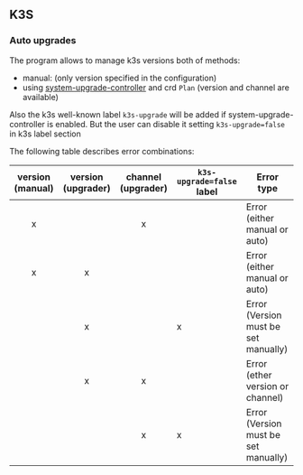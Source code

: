 ## K3S
### Auto upgrades

The program allows to manage k3s versions both of methods:
- manual: (only version specified in the configuration)
- using [system-upgrade-controller](https://github.com/rancher/system-upgrade-controller) and crd `Plan` (version and channel are available)

Also the k3s well-known label `k3s-upgrade` will be added if system-upgrade-controller is enabled. But the user can disable it setting `k3s-upgrade=false` in k3s label section

The following table describes error combinations:

| version (manual) | version (upgrader) | channel (upgrader)  | `k3s-upgrade=false` label | Error type                           |
|:----------------:|:------------------:|:-------------------:|---------------------------|--------------------------------------|
|         x        |                    |          x          |                           | Error (either manual or auto)        |
|         x        |          x         |                     |                           | Error (either manual or auto)        |
|                  |          x         |                     |             x             | Error (Version must be set manually) |
|                  |          x         |          x          |                           | Error (ether version or channel)     |
|                  |                    |          x          |             x             | Error (Version must be set manually) |
